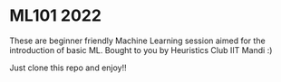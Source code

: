 # ML101 2022

These are beginner friendly Machine Learning session aimed for the introduction of basic ML. Bought to you by Heuristics Club IIT Mandi :)

Just clone this repo and enjoy!!
